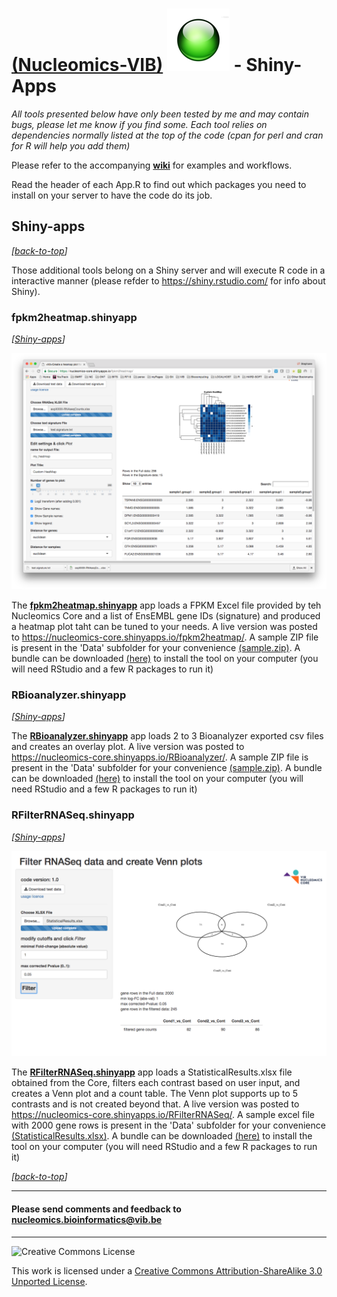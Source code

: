 [(Nucleomics-VIB)](https://github.com/Nucleomics-VIB)
![shiny-apps](pictures/shiny.png) - Shiny-Apps
==========

*All tools presented below have only been tested by me and may contain bugs, please let me know if you find some. Each tool relies on dependencies normally listed at the top of the code (cpan for perl and cran for R will help you add them)*

Please refer to the accompanying **[wiki](https://github.com/Nucleomics-VIB/shiny-apps/wiki)** for examples and workflows.

Read the header of each App.R to find out which packages you need to install on your server to have the code do its job.

## Shiny-apps
*[[back-to-top](#top)]*  

Those additional tools belong on a Shiny server and will execute R code in a interactive manner (please refder to https://shiny.rstudio.com/ for info about Shiny).

### **fpkm2heatmap.shinyapp** 
*[[Shiny-apps](#shiny-apps)]*

![fpkm2heatmap](pictures/fpkm2heatmap.png)

The **[fpkm2heatmap.shinyapp](fpkm2heatmap)** app loads a FPKM Excel file provided by teh Nucleomics Core and a list of EnsEMBL gene IDs (signature) and produced a heatmap plot taht can be tuned to your needs. A live version was posted to https://nucleomics-core.shinyapps.io/fpkm2heatmap/. A sample ZIP file is present in the 'Data' subfolder for your convenience [(sample.zip)](https://github.com/Nucleomics-VIB/Shiny-apps/raw/master/fpkm2heatmap/Data/sample.zip). A bundle can be downloaded [(here)](https://github.com/Nucleomics-VIB/Shiny-apps/raw/master/fpkm2heatmap/Data/fpkm2heatmap-bundle.zip) to install the tool on your computer (you will need RStudio and a few R packages to run it)

### **RBioanalyzer.shinyapp** 
*[[Shiny-apps](#shiny-apps)]*

The **[RBioanalyzer.shinyapp](RBioanalyzer)** app loads 2 to 3 Bioanalyzer exported csv files and creates an overlay plot. A live version was posted to https://nucleomics-core.shinyapps.io/RBioanalyzer/. A sample ZIP file is present in the 'Data' subfolder for your convenience [(sample.zip)](https://github.com/Nucleomics-VIB/Shiny-apps/raw/master/RBioanalyzer/Data/sample.zip). A bundle can be downloaded [(here)](https://github.com/Nucleomics-VIB/Shiny-apps/raw/master/RBioanalyzer/Data/RBioanalyzer-bundle.zip) to install the tool on your computer (you will need RStudio and a few R packages to run it)

### **RFilterRNASeq.shinyapp** 
*[[Shiny-apps](#shiny-apps)]*

![RFilterRNASeq](pictures/RFilterRNASeq.png)

The **[RFilterRNASeq.shinyapp](RFilterRNASeq)** app loads a StatisticalResults.xlsx file obtained from the Core, filters each contrast based on user input, and creates a Venn plot and a count table. The Venn plot supports up to 5 contrasts and is not created beyond that. A live version was posted to https://nucleomics-core.shinyapps.io/RFilterRNASeq/. A sample excel file with 2000 gene rows is present in the 'Data' subfolder for your convenience [(StatisticalResults.xlsx)](https://github.com/Nucleomics-VIB/Shiny-apps/raw/master/RFilterRNASeq/Data/StatisticalResults.xlsx). A bundle can be downloaded [(here)](https://github.com/Nucleomics-VIB/Shiny-apps/raw/master/RFilterRNASeq/Data/RFilterRNASeq-bundle.zip) to install the tool on your computer (you will need RStudio and a few R packages to run it)


*[[back-to-top](#top)]*  

<hr>

<h4>Please send comments and feedback to <a href="mailto:nucleomics.bioinformatics@vib.be">nucleomics.bioinformatics@vib.be</a></h4>

<hr>

![Creative Commons License](http://i.creativecommons.org/l/by-sa/3.0/88x31.png?raw=true)

This work is licensed under a [Creative Commons Attribution-ShareAlike 3.0 Unported License](http://creativecommons.org/licenses/by-sa/3.0/).
